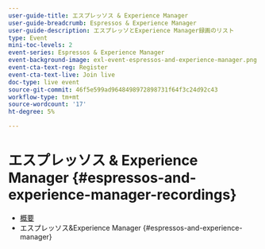 ```yaml
---
user-guide-title: エスプレッソス & Experience Manager
user-guide-breadcrumb: Espressos & Experience Manager
user-guide-description: エスプレッソとExperience Manager録画のリスト
type: Event
mini-toc-levels: 2
event-series: Espressos & Experience Manager
event-background-image: exl-event-espressos-and-experience-manager.png
event-cta-text-reg: Register
event-cta-text-live: Join live
doc-type: live event
source-git-commit: 46f5e599ad9648498972898731f64f3c24d92c43
workflow-type: tm+mt
source-wordcount: '17'
ht-degree: 5%

---
```



# エスプレッソス &amp; Experience Manager {#espressos-and-experience-manager-recordings}

+ [概要](overview.md)
+ エスプレッソス&amp;Experience Manager {#espressos-and-experience-manager}

